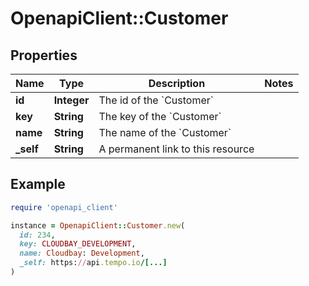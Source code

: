 # OpenapiClient::Customer

## Properties

| Name | Type | Description | Notes |
| ---- | ---- | ----------- | ----- |
| **id** | **Integer** | The id of the &#x60;Customer&#x60; |  |
| **key** | **String** | The key of the &#x60;Customer&#x60; |  |
| **name** | **String** | The name of the &#x60;Customer&#x60; |  |
| **_self** | **String** | A permanent link to this resource |  |

## Example

```ruby
require 'openapi_client'

instance = OpenapiClient::Customer.new(
  id: 234,
  key: CLOUDBAY_DEVELOPMENT,
  name: Cloudbay: Development,
  _self: https://api.tempo.io/[...]
)
```


